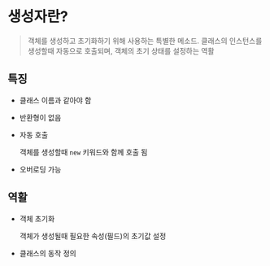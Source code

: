 # 생성자란?

> 객체를 생성하고 초기화하기 위해 사용하는 특별한 메소드.
> 클래스의 인스턴스를 생성할때 자동으로 호출되며, 객체의 초기 상태를 설정하는 역활


## 특징

- 클래스 이름과 같아야 함

- 반환형이 없음

- 자동 호출
  
  객체를 생성할때 `new` 키워드와 함께 호출 됨

- 오버로딩 가능

## 역활

- 객체 초기화

  객체가 생성될때 필요한 속성(필드)의 초기값 설정

- 클래스의 동작 정의
